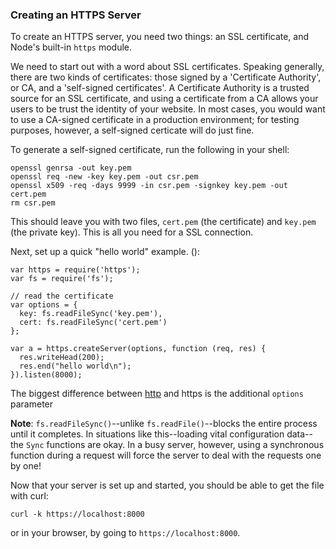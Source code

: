 ### Creating an HTTPS Server

To create an HTTPS server, you need two things: an SSL certificate, and Node's built-in `https` module.

We need to start out with a word about SSL certificates.  Speaking generally, there are two kinds of certificates: those signed by a 'Certificate Authority', or CA, and a 'self-signed certificates'.  A Certificate Authority is a trusted source for an SSL certificate, and using a certificate from a CA allows your users to be trust the identity of your website. In most cases, you would want to use a CA-signed certificate in a production environment; for testing purposes, however, a self-signed certicate will do just fine.

To generate a self-signed certificate, run the following in your shell:

	openssl genrsa -out key.pem
	openssl req -new -key key.pem -out csr.pem
	openssl x509 -req -days 9999 -in csr.pem -signkey key.pem -out cert.pem
	rm csr.pem

This should leave you with two files, `cert.pem` (the certificate) and `key.pem` (the private key). This is all you need for a SSL connection. 

Next, set up a quick "hello world" example. ():

    var https = require('https');
    var fs = require('fs');

    // read the certificate
    var options = {
      key: fs.readFileSync('key.pem'),
      cert: fs.readFileSync('cert.pem')
    };

    var a = https.createServer(options, function (req, res) {
      res.writeHead(200);
      res.end("hello world\n");
    }).listen(8000);

The biggest difference between [http](api.html#how-do-i-create-a-http-server) and https is the additional `options` parameter

**Note**: `fs.readFileSync()`--unlike `fs.readFile()`--blocks the entire process until it completes.  In situations like this--loading vital configuration data--the `Sync` functions are okay.  In a busy server, however, using a synchronous function during a request will force the server to deal with the requests one by one!

Now that your server is set up and started, you should be able to get the file with curl:

	curl -k https://localhost:8000

or in your browser, by going to `https://localhost:8000`. 